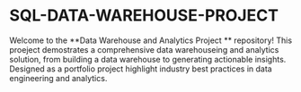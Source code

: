 # SQL-DATA-WAREHOUSE-PROJECT
Welcome to the **Data Warehouse and Analytics Project ** repository!
This proeject demostrates a comprehensive data warehouseing and analytics solution, from building a data warehouse to generating actionable insights. Designed as a portfolio project
highlight industry best practices in data engineering and analytics.
